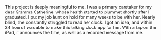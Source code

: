 
This project is deeply meaningful to me. I was a primary caretaker for my dear Gramma Catherine, whose health started to plummet shortly after I graduated. I put my job hunt on hold for many weeks to be with her. Nearly blind, she constantly struggled to read her clock. I got an idea, and within 24 hours I was able to make this talking clock app for her. With a tap on the iPad, it announces the time, as well as a recorded message from me.



